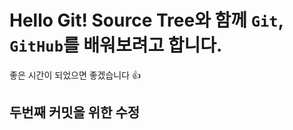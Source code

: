  # Hello Git! **Source Tree**와 함께 `Git`, `GitHub`를 배워보려고 합니다. 
 좋은 시간이 되었으면 좋겠습니다 :+1:

 ## 두번째 커밋을 위한 수정